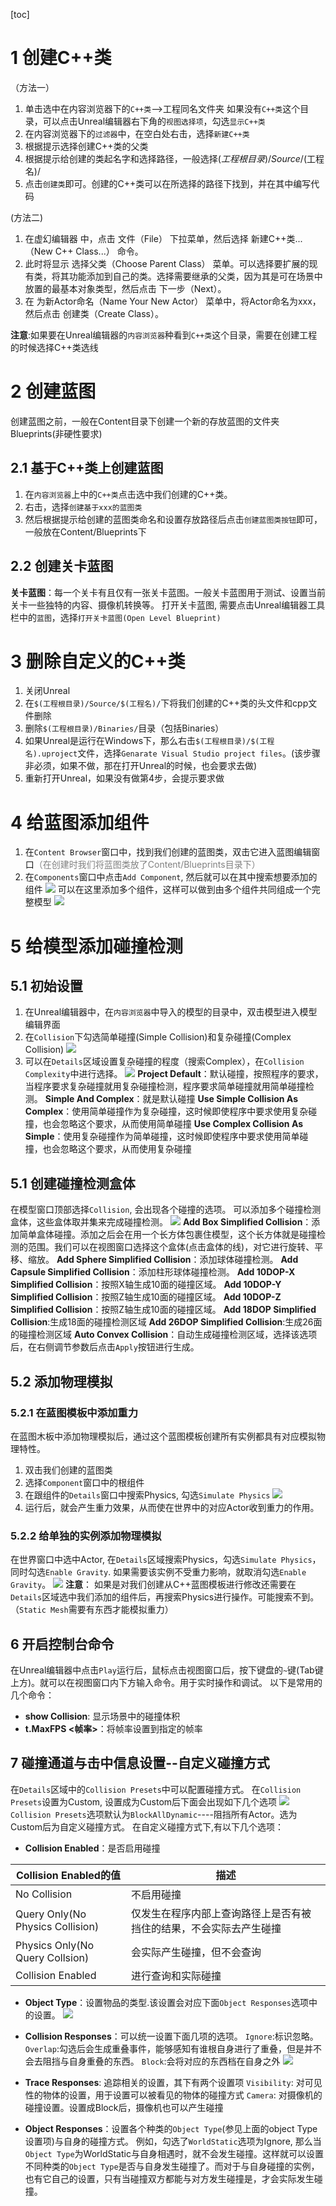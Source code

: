 [toc]
# 1 创建C++类
（方法一）
1. 单击选中在内容浏览器下的```C++类```-->工程同名文件夹
   如果没有```C++类```这个目录，可以点击Unreal编辑器右下角的```视图选择项```，勾选```显示C++类```
2. 在内容浏览器下的```过滤器```中，在空白处右击，选择```新建C++类```
3. 根据提示选择创建C++类的父类
4. 根据提示给创建的类起名字和选择路径，一般选择$(工程根目录)/Source/$(工程名)/
5. 点击```创建类```即可。创建的C++类可以在所选择的路径下找到，并在其中编写代码

(方法二)
1. 在虚幻编辑器 中，点击 文件（File） 下拉菜单，然后选择 新建C++类...（New C++ Class...） 命令。
2. 此时将显示 选择父类（Choose Parent Class） 菜单。可以选择要扩展的现有类，将其功能添加到自己的类。选择需要继承的父类，因为其是可在场景中放置的最基本对象类型，然后点击 下一步（Next）。
3. 在 为新Actor命名（Name Your New Actor） 菜单中，将Actor命名为xxx，然后点击 创建类（Create Class）。

**注意**:如果要在Unreal编辑器的`内容浏览器`种看到`C++类`这个目录，需要在创建工程的时候选择C++类选线

# 2 创建蓝图
创建蓝图之前，一般在Content目录下创建一个新的存放蓝图的文件夹Blueprints(非硬性要求)
## 2.1 基于C++类上创建蓝图
1. 在```内容浏览器```上中的```C++类```点击选中我们创建的C++类。
2. 右击，选择```创建基于xxx的蓝图类```
3. 然后根据提示给创建的蓝图类命名和设置存放路径后点击```创建蓝图类按钮```即可，一般放在Content/Blueprints下

## 2.2 创建关卡蓝图
**关卡蓝图**：每一个关卡有且仅有一张关卡蓝图。一般关卡蓝图用于测试、设置当前关卡一些独特的内容、摄像机转换等。
打开关卡蓝图, 需要点击Unreal编辑器工具栏中的```蓝图```，选择```打开关卡蓝图(Open Level Blueprint)```


# 3 删除自定义的C++类
1. 关闭Unreal
2. 在```$(工程根目录)/Source/$(工程名)/```下将我们创建的C++类的头文件和cpp文件删除
3. 删除```$(工程根目录)/Binaries/```目录（包括Binaries）
4. 如果Unreal是运行在Windows下，那么右击```$(工程根目录)/$(工程名).uproject```文件，选择```Genarate Visual Studio project files```。(该步骤非必须，如果不做，那在打开Unreal的时候，也会要求去做)
5. 重新打开Unreal，如果没有做第4步，会提示要求做

# 4 给蓝图添加组件
1. 在`Content Browser`窗口中，找到我们创建的蓝图类，双击它进入蓝图编辑窗口<font color=gray>（在创建时我们将蓝图类放了Content/Blueprints目录下）</font>
2. 在`Components`窗口中点击`Add Component`, 然后就可以在其中搜索想要添加的组件
![](img/add_component_1.png)
可以在这里添加多个组件，这样可以做到由多个组件共同组成一个完整模型
![](img/add_component_2.png)


# 5 给模型添加碰撞检测
## 5.1 初始设置
1. 在Unreal编辑器中，在`内容浏览器`中导入的模型的目录中，双击模型进入模型编辑界面
2. 在`Collision`下勾选简单碰撞(Simple Collision)和复杂碰撞(Complex Collision)
![](img/collision-1.png)
3. 可以在`Details`区域设置复杂碰撞的程度（搜索Complex），在`Collision Complexity`中进行选择。
![](img/collision-2.png)
**Project Default**：默认碰撞，按照程序的要求，当程序要求复杂碰撞就用复杂碰撞检测，程序要求简单碰撞就用简单碰撞检测。
**Simple And Complex**：就是默认碰撞
**Use Simple Collision As Complex**：使用简单碰撞作为复杂碰撞，这时候即使程序中要求使用复杂碰撞，也会忽略这个要求，从而使用简单碰撞
**Use Complex Collision As Simple**：使用复杂碰撞作为简单碰撞，这时候即使程序中要求使用简单碰撞，也会忽略这个要求，从而使用复杂碰撞
## 5.1 创建碰撞检测盒体
在模型窗口顶部选择`Collision`, 会出现各个碰撞的选项。
可以添加多个碰撞检测盒体，这些盒体取并集来完成碰撞检测。
![](img/collision-3.png)
**Add Box Simplified Collision**：添加简单盒体碰撞。添加之后会在用一个长方体包裹住模型，这个长方体就是碰撞检测的范围。我们可以在视图窗口选择这个盒体(点击盒体的线)，对它进行旋转、平移、缩放。
**Add Sphere Simplified Collision**：添加球体碰撞检测。
**Add Capsule Simplified Collision**：添加柱形球体碰撞检测。
**Add 10DOP-X Simplified Collision**：按照X轴生成10面的碰撞区域。
**Add 10DOP-Y Simplified Collision**：按照Z轴生成10面的碰撞区域。
**Add 10DOP-Z Simplified Collision**：按照Z轴生成10面的碰撞区域。
**Add 18DOP Simplified Collision**:生成18面的碰撞检测区域
**Add 26DOP Simplified Collision**:生成26面的碰撞检测区域
**Auto Convex Collision**：自动生成碰撞检测区域，选择该选项后，在右侧调节参数后点击`Apply`按钮进行生成。

## 5.2 添加物理模拟
### 5.2.1 在蓝图模板中添加重力
在蓝图木板中添加物理模拟后，通过这个蓝图模板创建所有实例都具有对应模拟物理特性。
1. 双击我们创建的蓝图类
2. 选择`Component`窗口中的根组件
3. 在跟组件的`Details`窗口中搜索Physics, 勾选`Simulate Physics`
![](img/collision-4.png)
4. 运行后，就会产生重力效果，从而使在世界中的对应Actor收到重力的作用。
### 5.2.2 给单独的实例添加物理模拟
在世界窗口中选中Actor, 在`Details`区域搜索Physics，勾选`Simulate Physics`，同时勾选`Enable Gravity`. 如果需要该实例不受重力影响，就取消勾选`Enable Gravity`。
![](img/collision-5.png)
**注意**：
如果是对我们创建从C++蓝图模板进行修改还需要在`Details`区域选中我们添加的组件后，再搜索Physics进行操作。可能搜索不到。（`Static Mesh`需要有东西才能模拟重力）

## 6 开启控制台命令
在Unreal编辑器中点击`Play`运行后，鼠标点击视图窗口后，按下键盘的`~`键(Tab键上方)。就可以在视图窗口内下方输入命令。用于实时操作和调试。
以下是常用的几个命令：
- **show Collision**: 显示场景中的碰撞体积
- **t.MaxFPS <帧率>**：将帧率设置到指定的帧率

## 7 碰撞通道与击中信息设置--自定义碰撞方式
在`Details`区域中的`Collision Presets`中可以配置碰撞方式。
在`Collision Presets`设置为Custom, 设置成为Custom后下面会出现如下几个选项
![](img/collision-7.png)
`Collision Presets`选项默认为`BlockAllDynamic`----阻挡所有Actor。选为Custom后为自定义碰撞方式。
在自定义碰撞方式下,有以下几个选项：
- **Collision Enabled**：是否启用碰撞

|Collision Enabled的值|描述|
|---------------------|---|
|No Collision|不启用碰撞|
|Query Only(No Physics Collision)|仅发生在程序内部上查询路径上是否有被挡住的结果，不会实际去产生碰撞|
|Physics Only(No Query Collsion)|会实际产生碰撞，但不会查询|
|Collision Enabled|进行查询和实际碰撞|

- **Object Type**：设置物品的类型.该设置会对应下面`Object Responses`选项中的设置。
![](img/collision-8.png)
- **Collision Responses**：可以统一设置下面几项的选项。
`Ignore`:标识忽略。
`Overlap`:勾选后会生成重叠事件，能够感知有谁根自身进行了重叠，但是并不会去阻挡与自身重叠的东西。
`Block`:会将对应的东西档在自身之外
![](img/collision-7.png)

- **Trace Responses**: 追踪相关的设置，其下有两个设置项
`Visibility`: 对可见性的物体的设置，用于设置可以被看见的物体的碰撞方式
`Camera`: 对摄像机的碰撞设置。设置成Block后，摄像机也可以产生碰撞

- **Object Responses**：设置各个种类的`Object Type`(参见上面的object Type设置项)与自身的碰撞方式。
例如，勾选了`WorldStatic`选项为Ignore, 那么当`Object Type`为WorldStatic与自身相遇时，就不会发生碰撞。这样就可以设置不同种类的`Object Type`是否与自身发生碰撞了。而对于与自身碰撞的实例，也有它自己的设置，只有当碰撞双方都能与对方发生碰撞是，才会实际发生碰撞。